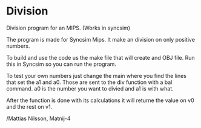 # Division
Division program for an MIPS. (Works in syncsim)

The program is made for Syncsim Mips. It make an division on only positive numbers.

To build and use the code us the make file that will create and OBJ file. 
Run this in Syncsim so you can run the program.

To test your own numbers just change the main where you find the lines that set the a1 and a0.
Those are sent to the div function with a bal command. a0 is the number you want to divied and
a1 is with what.

After the function is done with its calculations it will returne the value on v0 and the rest on v1.



/Mattias Nilsson, Matnij-4
